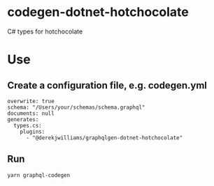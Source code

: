 # codegen-dotnet-hotchocolate
C# types for hotchocolate



# Use

## Create a configuration file, e.g. codegen.yml

```
overwrite: true
schema: "/Users/your/schemas/schema.graphql"
documents: null
generates:
  types.cs:
    plugins:
      - "@derekjwilliams/graphqlgen-dotnet-hotchocolate"
```
## Run

```yarn graphql-codegen```


